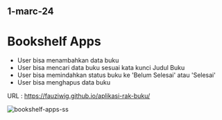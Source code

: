 ## 1-marc-24
# Bookshelf Apps 
- User bisa menambahkan data buku 
- User bisa mencari data buku sesuai kata kunci Judul Buku 
- User bisa memindahkan status buku ke 'Belum Selesai' atau 'Selesai'
- User bisa menghapus data buku 

URL : https://fauziwig.github.io/aplikasi-rak-buku/

![bookshelf-apps-ss](https://github.com/fauziwig/aplikasi-rak-buku/assets/101690263/6feca5b8-eac7-4890-ad3b-a75635c723d2)

